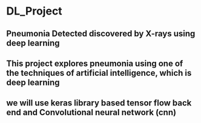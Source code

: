# DL_Project
## Pneumonia Detected discovered by X-rays using deep learning
## This project explores pneumonia using one of the techniques of artificial intelligence, which is deep learning
## we will use keras library  based tensor flow back end and Convolutional neural network (cnn)
